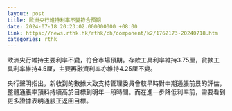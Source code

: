 ```yaml
---
layout: post
title: 歐洲央行維持利率不變符合預期
date: 2024-07-18 20:23:02.000000000 +08:00
link: https://news.rthk.hk/rthk/ch/component/k2/1762173-20240718.htm
categories: rthk
---
```


歐洲央行維持主要利率不變，符合市場預期。存款工具利率維持3.75厘，貸款工具利率維持4.5厘，主要再融資利率亦維持4.25厘不變。

央行聲明指出，新收到的數據大致支持管理委員會較早時對中期通脹前景的評估，整體通脹率預料持續高於目標到明年一段時間。而在進一步降低利率前，需要看到更多證據表明通脹正返回目標。
